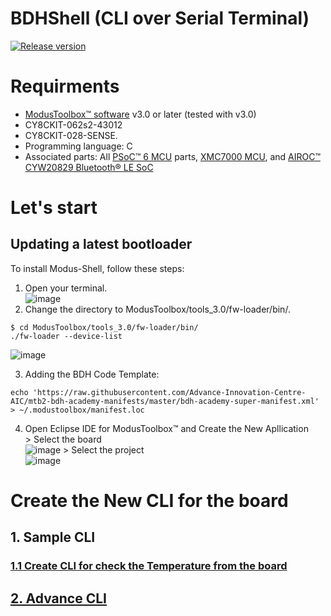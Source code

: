 # BDHShell (CLI over Serial Terminal)
[![Release version](https://img.shields.io/badge/version-V1.0.0-orange.svg)](https://github.com/Advance-Innovation-Centre-AIC/BDH_Shell_over_Serial_Terminal)


# Requirments
- [ModusToolbox™ software](https://www.infineon.com/cms/en/design-support/tools/sdk/modustoolbox-software/?redirId=178597) v3.0 or later (tested with v3.0)
- CY8CKIT-062s2-43012
- CY8CKIT-028-SENSE.
- Programming language: C
- Associated parts: All [PSoC™ 6 MCU](https://www.infineon.com/cms/en/product/microcontroller/32-bit-psoc-arm-cortex-microcontroller/psoc-6-32-bit-arm-cortex-m4-mcu/) parts, [XMC7000 MCU](https://www.infineon.com/cms/en/product/microcontroller/32-bit-industrial-microcontroller-based-on-arm-cortex-m/), and [AIROC™ CYW20829 Bluetooth® LE SoC](https://www.infineon.com/cms/en/product/promopages/airoc20829/)

# Let's start
## Updating a latest bootloader
To install Modus-Shell, follow these steps:
  1. Open your terminal.<br />
  ![image](https://github.com/sriengchhunchheang/BUU_Infineon/assets/88732241/a8422700-df32-4626-a7a8-90f95861940e)
  2. Change the directory to ModusToolbox/tools_3.0/fw-loader/bin/.<br />
  ```
  $ cd ModusToolbox/tools_3.0/fw-loader/bin/
  ./fw-loader --device-list
  ```
  ![image](https://github.com/Advance-Innovation-Centre-AIC/BDH_Shell_over_Serial_Terminalminal-/assets/88732241/876c9eb6-848a-4195-add0-d0bd521386bc)

  3. Adding the BDH Code Template:
  ``` 
  echo 'https://raw.githubusercontent.com/Advance-Innovation-Centre-AIC/mtb2-bdh-academy-manifests/master/bdh-academy-super-manifest.xml' > ~/.modustoolbox/manifest.loc
  ```
  4. Open Eclipse IDE for ModusToolbox™ and Create the New Apllication <br />
    > Select the board <br />
![image](https://github.com/Advance-Innovation-Centre-AIC/BDH_Shell_over_Serial_Terminalminal-/assets/88732241/d8b4b913-4223-4e6d-b328-317b98dc2e76)
    > Select the project <br />
![image](https://github.com/Advance-Innovation-Centre-AIC/BDH_Shell_over_Serial_Terminalminal-/assets/88732241/94e81668-edfc-4900-b7e9-2bbe215d7813)

# Create the New CLI for the board
## 1. Sample CLI 
### [1.1 Create CLI for check the Temperature from the board](https://github.com/Advance-Innovation-Centre-AIC/BDH_Shell_over_Serial_Terminalminal-/wiki)

## [2. Advance CLI ](https://github.com/Advance-Innovation-Centre-AIC/BDH_Shell_over_Serial_Terminal/wiki/****2.-Advance-CLI)



